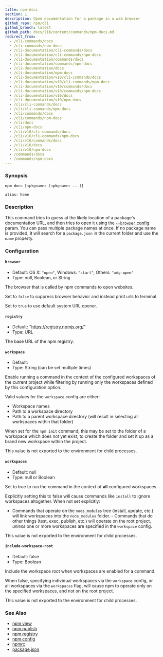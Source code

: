 ```yaml
---
title: npm-docs
section: 1
description: Open documentation for a package in a web browser
github_repo: npm/cli
github_branch: latest
github_path: docs/lib/content/commands/npm-docs.md
redirect_from:
  - /cli-commands/docs
  - /cli-commands/npm-docs
  - /cli-documentation/cli-commands/docs
  - /cli-documentation/cli-commands/npm-docs
  - /cli-documentation/commands/docs
  - /cli-documentation/commands/npm-docs
  - /cli-documentation/docs
  - /cli-documentation/npm-docs
  - /cli-documentation/v10/cli-commands/docs
  - /cli-documentation/v10/cli-commands/npm-docs
  - /cli-documentation/v10/commands/docs
  - /cli-documentation/v10/commands/npm-docs
  - /cli-documentation/v10/docs
  - /cli-documentation/v10/npm-docs
  - /cli/cli-commands/docs
  - /cli/cli-commands/npm-docs
  - /cli/commands/docs
  - /cli/commands/npm-docs
  - /cli/docs
  - /cli/npm-docs
  - /cli/v10/cli-commands/docs
  - /cli/v10/cli-commands/npm-docs
  - /cli/v10/commands/docs
  - /cli/v10/docs
  - /cli/v10/npm-docs
  - /commands/docs
  - /commands/npm-docs
---
```


### Synopsis

```bash
npm docs [<pkgname> [<pkgname> ...]]

alias: home
```

### Description

This command tries to guess at the likely location of a package's
documentation URL, and then tries to open it using the
[`--browser` config](/cli/v10/using-npm/config#browser) param. You can pass multiple
package names at once. If no package name is provided, it will search for a
`package.json` in the current folder and use the `name` property.

### Configuration

#### `browser`

* Default: OS X: `"open"`, Windows: `"start"`, Others: `"xdg-open"`
* Type: null, Boolean, or String

The browser that is called by npm commands to open websites.

Set to `false` to suppress browser behavior and instead print urls to
terminal.

Set to `true` to use default system URL opener.



#### `registry`

* Default: "https://registry.npmjs.org/"
* Type: URL

The base URL of the npm registry.



#### `workspace`

* Default:
* Type: String (can be set multiple times)

Enable running a command in the context of the configured workspaces of the
current project while filtering by running only the workspaces defined by
this configuration option.

Valid values for the `workspace` config are either:

* Workspace names
* Path to a workspace directory
* Path to a parent workspace directory (will result in selecting all
  workspaces within that folder)

When set for the `npm init` command, this may be set to the folder of a
workspace which does not yet exist, to create the folder and set it up as a
brand new workspace within the project.

This value is not exported to the environment for child processes.

#### `workspaces`

* Default: null
* Type: null or Boolean

Set to true to run the command in the context of **all** configured
workspaces.

Explicitly setting this to false will cause commands like `install` to
ignore workspaces altogether. When not set explicitly:

- Commands that operate on the `node_modules` tree (install, update, etc.)
will link workspaces into the `node_modules` folder. - Commands that do
other things (test, exec, publish, etc.) will operate on the root project,
_unless_ one or more workspaces are specified in the `workspace` config.

This value is not exported to the environment for child processes.

#### `include-workspace-root`

* Default: false
* Type: Boolean

Include the workspace root when workspaces are enabled for a command.

When false, specifying individual workspaces via the `workspace` config, or
all workspaces via the `workspaces` flag, will cause npm to operate only on
the specified workspaces, and not on the root project.

This value is not exported to the environment for child processes.

### See Also

* [npm view](/cli/v10/commands/npm-view)
* [npm publish](/cli/v10/commands/npm-publish)
* [npm registry](/cli/v10/using-npm/registry)
* [npm config](/cli/v10/commands/npm-config)
* [npmrc](/cli/v10/configuring-npm/npmrc)
* [package.json](/cli/v10/configuring-npm/package-json)
